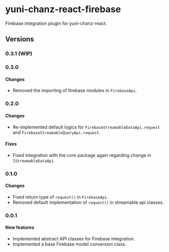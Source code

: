 # yuni-chanz-react-firebase
Firebase integration plugin for yuni-chanz-react.

## Versions
### 0.3.1 (WIP)

### 0.3.0
#### Changes
- Removed the importing of firebase modules in `FirebaseApi`.

### 0.2.0
#### Changes
- Re-implemented default logics for `FirebaseStreamableDataApi.request` and `FirebaseStreamableQueryApi.request`.
#### Fixes
- Fixed integration with the core package again regarding change in `IStreamableDataApi`.

### 0.1.0
#### Changes
- Fixed return type of `request()` in `FirebaseApi`.
- Removed default implementation of `request()` in streamable api classes.

### 0.0.1
#### New features
- Implemented abstract API classes for Firebase integration.
- Implemented a base Firebase model conversion class.